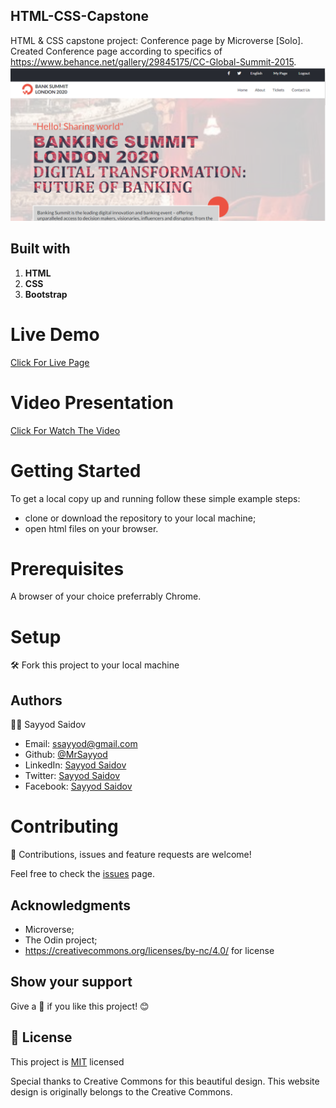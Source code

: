 ## HTML-CSS-Capstone
HTML &amp; CSS capstone project: Conference page by Microverse [Solo].
Created Conference page according to specifics of https://www.behance.net/gallery/29845175/CC-Global-Summit-2015.
![Capstone](/images/screenshot.png)

## Built with
1. **HTML**
2. **CSS**
3. **Bootstrap**

# Live Demo 
[Click For Live Page](https://raw.githack.com/MrSayyod/HTML-CSS-Capstone/example/index.html)

# Video Presentation
[Click For Watch The Video](https://www.loom.com/share/cd3e93c681874411aae724a4ce7ba26a)

# Getting Started
To get a local copy up and running follow these simple example steps:
- clone or download the repository to your local machine;
- open html files on your browser.

# Prerequisites
A browser of your choice preferrably Chrome.

# Setup
:hammer_and_wrench: Fork this project to your local machine

## Authors
:man_technologist: Sayyod Saidov

- Email: ssayyod@gmail.com
- Github: [@MrSayyod](https://github.com/MrSayyod) 
- LinkedIn: [Sayyod Saidov](https://www.linkedin.com/in/sayyod-saidov-507b0818b)
- Twitter: [Sayyod Saidov](https://twitter.com/sayyodsaidov)
- Facebook: [Sayyod Saidov](https://www.facebook.com/sayyod)

# Contributing
:handshake: Contributions, issues and feature requests are welcome!

Feel free to check the [issues](https://github.com/MrSayyod/HTML-CSS-Capstone/issues) page.

## Acknowledgments

- Microverse;
- The Odin project;
- https://creativecommons.org/licenses/by-nc/4.0/ for license


## Show your support
Give a :star2: if you like this project! :blush:

## 📝 License

This project is [MIT](LICENSE.md) licensed

Special thanks to Creative Commons for this beautiful design.
This website design is originally belongs to the Creative Commons.

